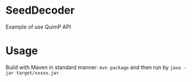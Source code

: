 # SeedDecoder
Example of use QuimP API
# Usage
Build with Maven in standard manner: `mvn package` and then run by `java -jar target/xxxxx.jar`
